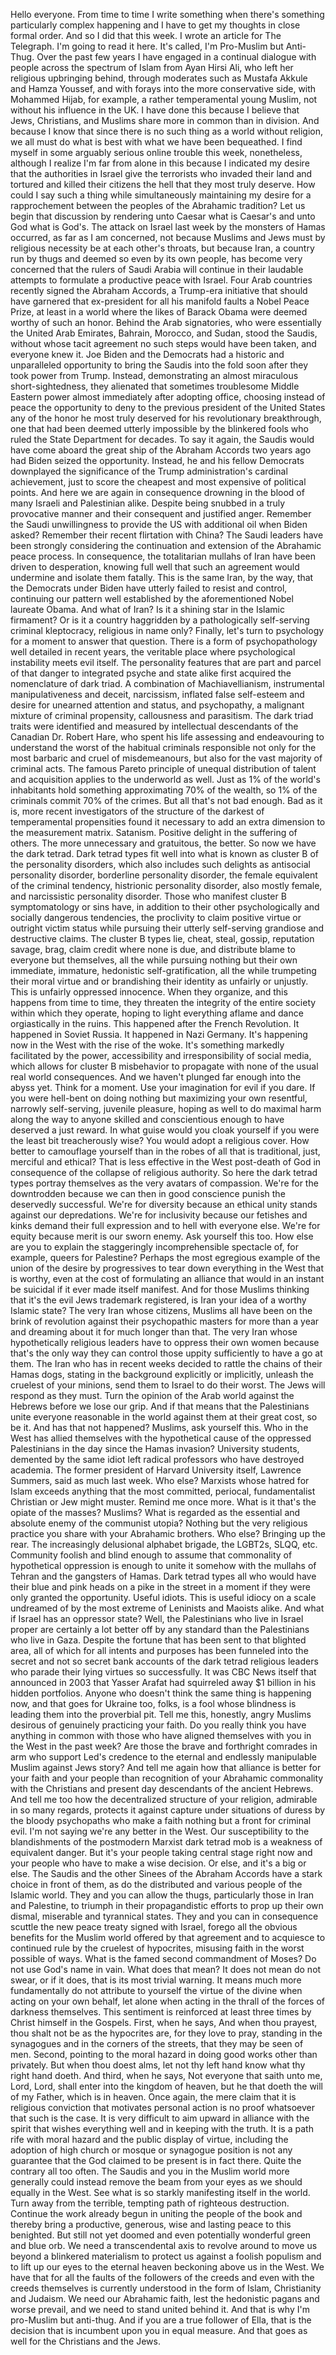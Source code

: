  Hello everyone. From time to time I write something when there's something particularly complex happening and I have to get my thoughts in close formal order. And so I did that this week. I wrote an article for The Telegraph. I'm going to read it here. It's called, I'm Pro-Muslim but Anti-Thug. Over the past few years I have engaged in a continual dialogue with people across the spectrum of Islam from Ayan Hirsi Ali, who left her religious upbringing behind, through moderates such as Mustafa Akkule and Hamza Youssef, and with forays into the more conservative side, with Mohammed Hijab, for example, a rather temperamental young Muslim, not without his influence in the UK. I have done this because I believe that Jews, Christians, and Muslims share more in common than in division. And because I know that since there is no such thing as a world without religion, we all must do what is best with what we have been bequeathed. I find myself in some arguably serious online trouble this week, nonetheless, although I realize I'm far from alone in this because I indicated my desire that the authorities in Israel give the terrorists who invaded their land and tortured and killed their citizens the hell that they most truly deserve. How could I say such a thing while simultaneously maintaining my desire for a rapprochement between the peoples of the Abrahamic tradition? Let us begin that discussion by rendering unto Caesar what is Caesar's and unto God what is God's. The attack on Israel last week by the monsters of Hamas occurred, as far as I am concerned, not because Muslims and Jews must by religious necessity be at each other's throats, but because Iran, a country run by thugs and deemed so even by its own people, has become very concerned that the rulers of Saudi Arabia will continue in their laudable attempts to formulate a productive peace with Israel. Four Arab countries recently signed the Abraham Accords, a Trump-era initiative that should have garnered that ex-president for all his manifold faults a Nobel Peace Prize, at least in a world where the likes of Barack Obama were deemed worthy of such an honor. Behind the Arab signatories, who were essentially the United Arab Emirates, Bahrain, Morocco, and Sudan, stood the Saudis, without whose tacit agreement no such steps would have been taken, and everyone knew it. Joe Biden and the Democrats had a historic and unparalleled opportunity to bring the Saudis into the fold soon after they took power from Trump. Instead, demonstrating an almost miraculous short-sightedness, they alienated that sometimes troublesome Middle Eastern power almost immediately after adopting office, choosing instead of peace the opportunity to deny to the previous president of the United States any of the honor he most truly deserved for his revolutionary breakthrough, one that had been deemed utterly impossible by the blinkered fools who ruled the State Department for decades. To say it again, the Saudis would have come aboard the great ship of the Abraham Accords two years ago had Biden seized the opportunity. Instead, he and his fellow Democrats downplayed the significance of the Trump administration's cardinal achievement, just to score the cheapest and most expensive of political points. And here we are again in consequence drowning in the blood of many Israeli and Palestinian alike. Despite being snubbed in a truly provocative manner and their consequent and justified anger. Remember the Saudi unwillingness to provide the US with additional oil when Biden asked? Remember their recent flirtation with China? The Saudi leaders have been strongly considering the continuation and extension of the Abrahamic peace process. In consequence, the totalitarian mullahs of Iran have been driven to desperation, knowing full well that such an agreement would undermine and isolate them fatally. This is the same Iran, by the way, that the Democrats under Biden have utterly failed to resist and control, continuing our pattern well established by the aforementioned Nobel laureate Obama. And what of Iran? Is it a shining star in the Islamic firmament? Or is it a country haggridden by a pathologically self-serving criminal kleptocracy, religious in name only? Finally, let's turn to psychology for a moment to answer that question. There is a form of psychopathology well detailed in recent years, the veritable place where psychological instability meets evil itself. The personality features that are part and parcel of that danger to integrated psyche and state alike first acquired the nomenclature of dark triad. A combination of Machiavellianism, instrumental manipulativeness and deceit, narcissism, inflated false self-esteem and desire for unearned attention and status, and psychopathy, a malignant mixture of criminal propensity, callousness and parasitism. The dark triad traits were identified and measured by intellectual descendants of the Canadian Dr. Robert Hare, who spent his life assessing and endeavouring to understand the worst of the habitual criminals responsible not only for the most barbaric and cruel of misdemeanours, but also for the vast majority of criminal acts. The famous Pareto principle of unequal distribution of talent and acquisition applies to the underworld as well. Just as 1% of the world's inhabitants hold something approximating 70% of the wealth, so 1% of the criminals commit 70% of the crimes. But all that's not bad enough. Bad as it is, more recent investigators of the structure of the darkest of temperamental propensities found it necessary to add an extra dimension to the measurement matrix. Satanism. Positive delight in the suffering of others. The more unnecessary and gratuitous, the better. So now we have the dark tetrad. Dark tetrad types fit well into what is known as cluster B of the personality disorders, which also includes such delights as antisocial personality disorder, borderline personality disorder, the female equivalent of the criminal tendency, histrionic personality disorder, also mostly female, and narcissistic personality disorder. Those who manifest cluster B symptomatology or sins have, in addition to their other psychologically and socially dangerous tendencies, the proclivity to claim positive virtue or outright victim status while pursuing their utterly self-serving grandiose and destructive claims. The cluster B types lie, cheat, steal, gossip, reputation savage, brag, claim credit where none is due, and distribute blame to everyone but themselves, all the while pursuing nothing but their own immediate, immature, hedonistic self-gratification, all the while trumpeting their moral virtue and or brandishing their identity as unfairly or unjustly. This is unfairly oppressed innocence. When they organize, and this happens from time to time, they threaten the integrity of the entire society within which they operate, hoping to light everything aflame and dance orgiastically in the ruins. This happened after the French Revolution. It happened in Soviet Russia. It happened in Nazi Germany. It's happening now in the West with the rise of the woke. It's something markedly facilitated by the power, accessibility and irresponsibility of social media, which allows for cluster B misbehavior to propagate with none of the usual real world consequences. And we haven't plunged far enough into the abyss yet. Think for a moment. Use your imagination for evil if you dare. If you were hell-bent on doing nothing but maximizing your own resentful, narrowly self-serving, juvenile pleasure, hoping as well to do maximal harm along the way to anyone skilled and conscientious enough to have deserved a just reward. In what guise would you cloak yourself if you were the least bit treacherously wise? You would adopt a religious cover. How better to camouflage yourself than in the robes of all that is traditional, just, merciful and ethical? That is less effective in the West post-death of God in consequence of the collapse of religious authority. So here the dark tetrad types portray themselves as the very avatars of compassion. We're for the downtrodden because we can then in good conscience punish the deservedly successful. We're for diversity because an ethical unity stands against our depredations. We're for inclusivity because our fetishes and kinks demand their full expression and to hell with everyone else. We're for equity because merit is our sworn enemy. Ask yourself this too. How else are you to explain the staggeringly incomprehensible spectacle of, for example, queers for Palestine? Perhaps the most egregious example of the union of the desire by progressives to tear down everything in the West that is worthy, even at the cost of formulating an alliance that would in an instant be suicidal if it ever made itself manifest. And for those Muslims thinking that it's the evil Jews trademark registered, is Iran your idea of a worthy Islamic state? The very Iran whose citizens, Muslims all have been on the brink of revolution against their psychopathic masters for more than a year and dreaming about it for much longer than that. The very Iran whose hypothetically religious leaders have to oppress their own women because that's the only way they can control those uppity sufficiently to have a go at them. The Iran who has in recent weeks decided to rattle the chains of their Hamas dogs, stating in the background explicitly or implicitly, unleash the cruelest of your minions, send them to Israel to do their worst. The Jews will respond as they must. Turn the opinion of the Arab world against the Hebrews before we lose our grip. And if that means that the Palestinians unite everyone reasonable in the world against them at their great cost, so be it. And has that not happened? Muslims, ask yourself this. Who in the West has allied themselves with the hypothetical cause of the oppressed Palestinians in the day since the Hamas invasion? University students, demented by the same idiot left radical professors who have destroyed academia. The former president of Harvard University itself, Lawrence Summers, said as much last week. Who else? Marxists whose hatred for Islam exceeds anything that the most committed, periocal, fundamentalist Christian or Jew might muster. Remind me once more. What is it that's the opiate of the masses? Muslims? What is regarded as the essential and absolute enemy of the communist utopia? Nothing but the very religious practice you share with your Abrahamic brothers. Who else? Bringing up the rear. The increasingly delusional alphabet brigade, the LGBT2s, SLQQ, etc. Community foolish and blind enough to assume that commonality of hypothetical oppression is enough to unite it somehow with the mullahs of Tehran and the gangsters of Hamas. Dark tetrad types all who would have their blue and pink heads on a pike in the street in a moment if they were only granted the opportunity. Useful idiots. This is useful idiocy on a scale undreamed of by the most extreme of Leninists and Maoists alike. And what if Israel has an oppressor state? Well, the Palestinians who live in Israel proper are certainly a lot better off by any standard than the Palestinians who live in Gaza. Despite the fortune that has been sent to that blighted area, all of which for all intents and purposes has been funneled into the secret and not so secret bank accounts of the dark tetrad religious leaders who parade their lying virtues so successfully. It was CBC News itself that announced in 2003 that Yasser Arafat had squirreled away $1 billion in his hidden portfolios. Anyone who doesn't think the same thing is happening now, and that goes for Ukraine too, folks, is a fool whose blindness is leading them into the proverbial pit. Tell me this, honestly, angry Muslims desirous of genuinely practicing your faith. Do you really think you have anything in common with those who have aligned themselves with you in the West in the past week? Are those the brave and forthright comrades in arm who support Led's credence to the eternal and endlessly manipulable Muslim against Jews story? And tell me again how that alliance is better for your faith and your people than recognition of your Abrahamic commonality with the Christians and present day descendants of the ancient Hebrews. And tell me too how the decentralized structure of your religion, admirable in so many regards, protects it against capture under situations of duress by the bloody psychopaths who make a faith nothing but a front for criminal evil. I'm not saying we're any better in the West. Our susceptibility to the blandishments of the postmodern Marxist dark tetrad mob is a weakness of equivalent danger. But it's your people taking central stage right now and your people who have to make a wise decision. Or else, and it's a big or else. The Saudis and the other Sinees of the Abraham Accords have a stark choice in front of them, as do the distributed and various people of the Islamic world. They and you can allow the thugs, particularly those in Iran and Palestine, to triumph in their propagandistic efforts to prop up their own dismal, miserable and tyrannical states. They and you can in consequence scuttle the new peace treaty signed with Israel, forego all the obvious benefits for the Muslim world offered by that agreement and to acquiesce to continued rule by the cruelest of hypocrites, misusing faith in the worst possible of ways. What is the famed second commandment of Moses? Do not use God's name in vain. What does that mean? It does not mean do not swear, or if it does, that is its most trivial warning. It means much more fundamentally do not attribute to yourself the virtue of the divine when acting on your own behalf, let alone when acting in the thrall of the forces of darkness themselves. This sentiment is reinforced at least three times by Christ himself in the Gospels. First, when he says, And when thou prayest, thou shalt not be as the hypocrites are, for they love to pray, standing in the synagogues and in the corners of the streets, that they may be seen of men. Second, pointing to the moral hazard in doing good works other than privately. But when thou doest alms, let not thy left hand know what thy right hand doeth. And third, when he says, Not everyone that saith unto me, Lord, Lord, shall enter into the kingdom of heaven, but he that doeth the will of my Father, which is in heaven. Once again, the mere claim that it is religious conviction that motivates personal action is no proof whatsoever that such is the case. It is very difficult to aim upward in alliance with the spirit that wishes everything well and in keeping with the truth. It is a path rife with moral hazard and the public display of virtue, including the adoption of high church or mosque or synagogue position is not any guarantee that the God claimed to be present is in fact there. Quite the contrary all too often. The Saudis and you in the Muslim world more generally could instead remove the beam from your eyes as we should equally in the West. See what is so starkly manifesting itself in the world. Turn away from the terrible, tempting path of righteous destruction. Continue the work already begun in uniting the people of the book and thereby bring a productive, generous, wise and lasting peace to this benighted. But still not yet doomed and even potentially wonderful green and blue orb. We need a transcendental axis to revolve around to move us beyond a blinkered materialism to protect us against a foolish populism and to lift up our eyes to the eternal heaven beckoning above us in the West. We have that for all the faults of the followers of the creeds and even with the creeds themselves is currently understood in the form of Islam, Christianity and Judaism. We need our Abrahamic faith, lest the hedonistic pagans and worse prevail, and we need to stand united behind it. And that is why I'm pro-Muslim but anti-thug. And if you are a true follower of Ella, that is the decision that is incumbent upon you in equal measure. And that goes as well for the Christians and the Jews.